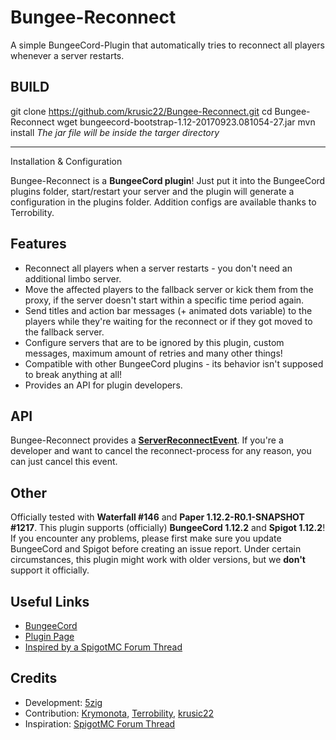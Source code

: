 # Bungee-Reconnect
A simple BungeeCord-Plugin that automatically tries to reconnect all players whenever a server restarts.

BUILD
------
git clone https://github.com/krusic22/Bungee-Reconnect.git
cd Bungee-Reconnect
wget bungeecord-bootstrap-1.12-20170923.081054-27.jar
mvn install
*The jar file will be inside the targer directory*

------
Installation & Configuration

Bungee-Reconnect is a **BungeeCord plugin**! Just put it into the BungeeCord plugins folder, start/restart your server and the plugin will generate a configuration in the plugins folder.
Addition configs are available thanks to Terrobility.

Features
------
- Reconnect all players when a server restarts - you don't need an additional limbo server.
- Move the affected players to the fallback server or kick them from the proxy, if the server doesn't start within a specific time period again.
- Send titles and action bar messages (+ animated dots variable) to the players while they're waiting for the reconnect or if they got moved to the fallback server.
- Configure servers that are to be ignored by this plugin, custom messages, maximum amount of retries and many other things!
- Compatible with other BungeeCord plugins - its behavior isn't supposed to break anything at all!
- Provides an API for plugin developers.


API
------
Bungee-Reconnect provides a [**ServerReconnectEvent**](src/eu/the5zig/reconnect/api/ServerReconnectEvent.java).
If you're a developer and want to cancel the reconnect-process for any reason, you can just cancel this event.


Other
------
Officially tested with **Waterfall #146** and **Paper 1.12.2-R0.1-SNAPSHOT #1217**.
This plugin supports (officially) **BungeeCord 1.12.2** and **Spigot 1.12.2**!
If you encounter any problems, please first make sure you update BungeeCord and Spigot before creating an issue report.
Under certain circumstances, this plugin might work with older versions, but we <b>don't</b> support it officially.


Useful Links
------
- [BungeeCord](https://www.spigotmc.org/wiki/bungeecord/)
- [Plugin Page](https://www.spigotmc.org/resources/bungee-reconnect.16429/)
- [Inspired by a SpigotMC Forum Thread](https://www.spigotmc.org/threads/restart-plugin-built-into-spigot-pls-help-4-diamond.111789/)


Credits
------
- Development: [5zig](https://github.com/5zig)
- Contribution: [Krymonota](https://github.com/Krymonota), [Terrobility](https://github.com/Terrobility), [krusic22](https://github.com/krusic22)
- Inspiration: [SpigotMC Forum Thread](https://www.spigotmc.org/threads/restart-plugin-built-into-spigot-pls-help-4-diamond.111789/)
